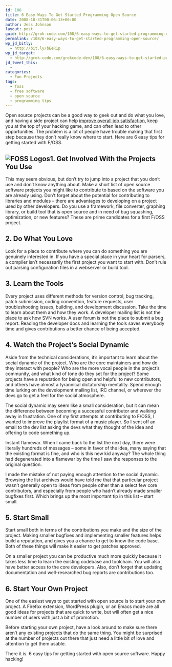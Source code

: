 ```yaml
---
id: 108
title: 6 Easy Ways To Get Started Programming Open Source
date: 2008-10-31T00:06:13+00:00
author: Jess Johnson
layout: post
guid: http://grok-code.com/108/6-easy-ways-to-get-started-programming-open-source/
permalink: /108/6-easy-ways-to-get-started-programming-open-source/
wp_jd_bitly:
  - http://bit.ly/bEeR1p
wp_jd_target:
  - http://grok-code.com/grokcode-dev/108/6-easy-ways-to-get-started-programming-open-source/
jd_tweet_this:
  - 
categories:
  - Fun Projects
tags:
  - foss
  - free software
  - open source
  - programming tips
---
```

Open source projects can be a good way to geek out and do what you love, and having a side project can help [improve overall job satisfaction](http://grokcode.com/22/become-a-more-satisfied-programmer-today/ "improve job satisfaction"), keep you at the top of your hacking game, and can often lead to other opportunities. The problem is a lot of people have trouble making that first step because they don&#8217;t really know where to start. Here are 6 easy tips for getting started with F/OSS.<!--more-->

## <img src="http://grokcode.com/wordpress/wp-content/uploads/2008/10/all-logos1.png" alt="FOSS Logos" class="alignleft" />1. Get Involved With the Projects You Use

This may seem obvious, but don&#8217;t try to jump into a project that you don&#8217;t use and don&#8217;t know anything about. Make a short list of open source software projects you might like to contribute to based on the software you are already using. Don&#8217;t forget about the potential for contributing to libraries and modules &#8211; there are advantages to developing on a project used by other developers. Do you use a framework, file converter, graphing library, or build tool that is open source and in need of bug squashing, optimization, or new features? These are prime candidates for a first F/OSS project.

## 2. Do What You Love

Look for a place to contribute where you can do something you are genuinely interested in. If you have a special place in your heart for parsers, a compiler isn&#8217;t necessarily the first project you want to start with. Don&#8217;t rule out parsing configuration files in a webserver or build tool.

## 3. Learn the Tools

Every project uses different methods for version control, bug tracking, patch submission, coding convention, feature requests, user troubleshooting issues, building, and development discussion. Take the time to learn about them and how they work. A developer mailing list is not the place to ask how SVN works. A user forum is not the place to submit a bug report. Reading the developer docs and learning the tools saves everybody time and gives contributions a better chance of being accepted.

## 4. Watch the Project&#8217;s Social Dynamic

Aside from the technical considerations, it&#8217;s important to learn about the social dynamic of the project. Who are the core maintainers and how do they interact with people? Who are the more vocal people in the project&#8217;s community, and what kind of tone do they set for the project? Some projects have a reputation for being open and helpful to new contributors, and others have almost a tyrannical dictatorship mentality. Spend enough time lurking on the development mailing list, IRC channel, or wherever the devs go to get a feel for the social atmosphere.

The social dynamic may seem like a small consideration, but it can mean the difference between becoming a successful contributor and walking away in frustration. One of my first attempts at contributing to F/OSS, I wanted to improve the playlist format of a music player. So I sent off an email to the dev list asking the devs what they thought of the idea and offering to code something up.

Instant flamewar. When I came back to the list the next day, there were literally hundreds of messages &#8211; some in favor of the idea, many saying that the existing format is fine, and who is this new kid anyway? The whole thing had degenerated into a flamewar by the time I saw the responses to the original question.

I made the mistake of not paying enough attention to the social dynamic. Browsing the list archives would have told me that that particular project wasn&#8217;t generally open to ideas from people other than a select few core contributors, and especially from people who hadn&#8217;t already made smaller bugfixes first. Which brings up the most important tip in this list &#8211; start small.

## 5. Start Small

Start small both in terms of the contributions you make and the size of the project. Making smaller bugfixes and implementing smaller features helps build a reputation, and gives you a chance to get to know the code base. Both of these things will make it easier to get patches approved.

On a smaller project you can be productive much more quickly because it takes less time to learn the existing codebase and toolchain. You will also have better access to the core developers. Also, don&#8217;t forget that updating documentation and well-researched bug reports are contributions too.

## 6. Start Your Own Project

One of the easiest ways to get started with open source is to start your own project. A Firefox extension, WordPress plugin, or an Emacs mode are all good ideas for projects that are quick to write, but will often get a nice number of users with just a bit of promotion.

Before starting your own project, have a look around to make sure there aren&#8217;t any existing projects that do the same thing. You might be surprised at the number of projects out there that just need a little bit of love and attention to get them usable.

There it is. 6 easy tips for getting started with open source software. Happy hacking!
